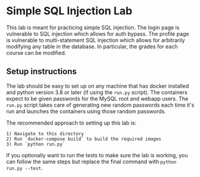 # Simple SQL Injection Lab

This lab is meant for practicing simple SQL injection. The login page is vulnerable to SQL injection which allows for auth bypass. The profile page is vulnerable to multi-statement SQL injection which allows for arbitrarily modifying any table in the database. In particular, the grades for each course can be modified.

## Setup instructions
The lab should be easy to set up on any machine that has docker installed and python version 3.8 or later (if using the `run.py` script). The containers expect to be given passwords for the MySQL root and webapp users. The `run.py` script takes care of generating new random passwords each time it's run and launches the containers using those random passwords.

The recommended approach to setting up this lab is:

    1) Navigate to this directory
    2) Run `docker-compose build` to build the required images
    3) Run `python run.py`

If you optionally want to run the tests to make sure the lab is working, you can follow the same steps but replace the final command with `python run.py --test`.
